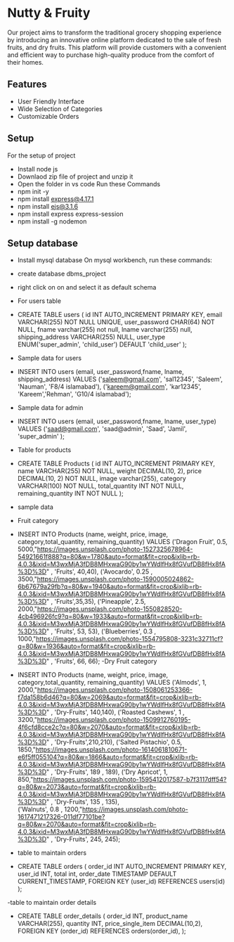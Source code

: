 
# Nutty & Fruity

Our project aims to transform the traditional grocery shopping experience by introducing an innovative online platform dedicated to the sale of fresh fruits, and dry fruits. This platform will provide customers with a convenient and efficient way to purchase high-quality produce from the comfort of their homes.



## Features

- User Friendly Interface
- Wide Selection of Categories
- Customizable Orders


## Setup
For the setup of project
- Install node js
- Downlaod zip file of project and unzip it
- Open the folder in vs code
Run these Commands
- npm init -y
- npm install express@4.17.1
- npm install ejs@3.1.6
- npm install express express-session
- npm install -g nodemon
## Setup database
- Install mysql database
On mysql workbench, run these commands: 
-  create database dbms_project
- right click on on and select it as default schema
- For users table
- CREATE TABLE users (
  id INT AUTO_INCREMENT PRIMARY KEY,
  email VARCHAR(255) NOT NULL UNIQUE,
  user_password CHAR(64) NOT NULL,
fname varchar(255) not null,
lname varchar(255) null,
  shipping_address VARCHAR(255) NULL,
  user_type ENUM('super_admin', 'child_user') DEFAULT 'child_user'
);

- Sample data for users

- INSERT INTO users (email, user_password,fname, lname, shipping_address)
 VALUES ('saleem@gmail.com', 'sal12345', 'Saleem', 'Nauman', 'F8/4 islamabad'), 
 ('kareem@gmail.com', 'kar12345', 'Kareem','Rehman', 'G10/4 islamabad');

- Sample data for admin
-  INSERT INTO users (email, user_password,fname, lname, user_type) VALUES
('saad@gmail.com', 'saad@admin', 'Saad', 'Jamil', 'super_admin'  );

- Table for products
- CREATE TABLE Products (
    id INT AUTO_INCREMENT PRIMARY KEY,
    name VARCHAR(255) NOT NULL,
    weight DECIMAL(10, 2),
    price DECIMAL(10, 2) NOT NULL,
    image varchar(255),
    category VARCHAR(100) NOT NULL,
    total_quantity INT NOT NULL,
    remaining_quantity INT NOT NULL
);

- sample data
- Fruit category
- INSERT INTO Products (name, weight, price, image, category,total_quantity, remaining_quantity) VALUES 
('Dragon Fruit', 0.5, 5000,"https://images.unsplash.com/photo-1527325678964-54921661f888?q=80&w=1780&auto=format&fit=crop&ixlib=rb-4.0.3&ixid=M3wxMjA3fDB8MHxwaG90by1wYWdlfHx8fGVufDB8fHx8fA%3D%3D" , 'Fruits', 40,40), 
('Avocardo', 0.25 , 3500,"https://images.unsplash.com/photo-1590005024862-6b67679a29fb?q=80&w=1940&auto=format&fit=crop&ixlib=rb-4.0.3&ixid=M3wxMjA3fDB8MHxwaG90by1wYWdlfHx8fGVufDB8fHx8fA%3D%3D" , 'Fruits',35,35), 
('Pineapple', 2.5, 2000,"https://images.unsplash.com/photo-1550828520-4cb496926fc9?q=80&w=1933&auto=format&fit=crop&ixlib=rb-4.0.3&ixid=M3wxMjA3fDB8MHxwaG90by1wYWdlfHx8fGVufDB8fHx8fA%3D%3D" , 'Fruits', 53, 53), 
('Blueberries', 0.3 , 1000,"https://images.unsplash.com/photo-1554795808-3231c32711cf?q=80&w=1936&auto=format&fit=crop&ixlib=rb-4.0.3&ixid=M3wxMjA3fDB8MHxwaG90by1wYWdlfHx8fGVufDB8fHx8fA%3D%3D" , 'Fruits', 66, 66);
-Dry Fruit category
- INSERT INTO Products (name, weight, price, image, category,total_quantity, remaining_quantity) VALUES 
('Almods', 1, 2000,"https://images.unsplash.com/photo-1508061253366-f7da158b6d46?q=80&w=2069&auto=format&fit=crop&ixlib=rb-4.0.3&ixid=M3wxMjA3fDB8MHxwaG90by1wYWdlfHx8fGVufDB8fHx8fA%3D%3D" , 'Dry-Fruits', 140,140), 
('Roasted Cashews', 1 , 3200,"https://images.unsplash.com/photo-1509912760195-4f6cfd8cce2c?q=80&w=2070&auto=format&fit=crop&ixlib=rb-4.0.3&ixid=M3wxMjA3fDB8MHxwaG90by1wYWdlfHx8fGVufDB8fHx8fA%3D%3D" , 'Dry-Fruits',210,210), 
('Salted Pistachio', 0.5, 1850,"https://images.unsplash.com/photo-1614061810671-e6f5ff055104?q=80&w=1866&auto=format&fit=crop&ixlib=rb-4.0.3&ixid=M3wxMjA3fDB8MHxwaG90by1wYWdlfHx8fGVufDB8fHx8fA%3D%3D" , 'Dry-Fruits', 189 , 189), 
('Dry Apricot', 1, 850,"https://images.unsplash.com/photo-1595412017587-b7f3117dff54?q=80&w=2073&auto=format&fit=crop&ixlib=rb-4.0.3&ixid=M3wxMjA3fDB8MHxwaG90by1wYWdlfHx8fGVufDB8fHx8fA%3D%3D" , 'Dry-Fruits', 135 , 135),  
('Walnuts', 0.8 , 1200,"https://images.unsplash.com/photo-1617471217326-011df77101be?q=80&w=2070&auto=format&fit=crop&ixlib=rb-4.0.3&ixid=M3wxMjA3fDB8MHxwaG90by1wYWdlfHx8fGVufDB8fHx8fA%3D%3D" , 'Dry-Fruits', 245, 245);

- table to maintain orders 
- CREATE TABLE orders (
    order_id INT AUTO_INCREMENT PRIMARY KEY,
    user_id INT,
    total int,
    order_date TIMESTAMP DEFAULT CURRENT_TIMESTAMP,
    FOREIGN KEY (user_id) REFERENCES users(id)
);

-table to maintain order details
- CREATE TABLE order_details (
    order_id INT,
    product_name VARCHAR(255),
    quantity INT,
    price_single_item DECIMAL(10,2),
    FOREIGN KEY (order_id) REFERENCES orders(order_id),
);
